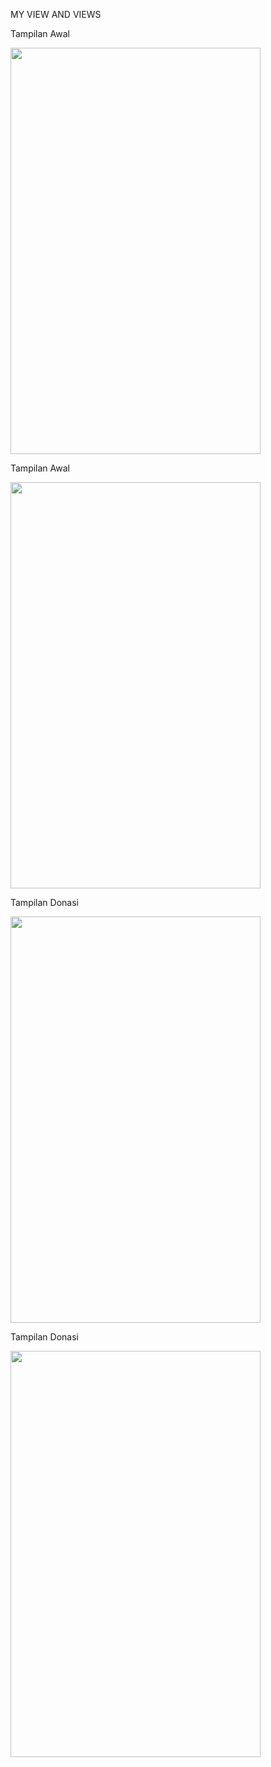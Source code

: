 MY VIEW AND VIEWS

Tampilan Awal

<img src ="https://user-images.githubusercontent.com/54837910/68644182-c6d63c80-0546-11ea-8236-6e22b56612b2.jpeg" width=400px height=650px>

Tampilan Awal

<img src ="https://user-images.githubusercontent.com/54837910/68644185-c9d12d00-0546-11ea-9f86-a6e9df073841.jpeg" width=400px height=650px>

Tampilan Donasi

<img src ="https://user-images.githubusercontent.com/54837910/68644189-cc338700-0546-11ea-889e-a1d58cd3d4dd.jpeg" width=400px height=650px>

Tampilan Donasi

<img src ="https://user-images.githubusercontent.com/54837910/68644191-cd64b400-0546-11ea-9065-ccf30d4b9205.jpeg" width=400px height=650px>
